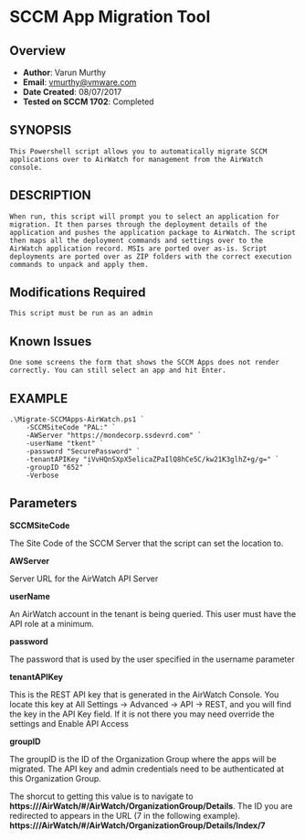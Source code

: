 # SCCM App Migration Tool

## Overview
- **Author**: Varun Murthy 
- **Email**: vmurthy@vmware.com
- **Date Created**: 08/07/2017
- **Tested on SCCM 1702**: Completed

## SYNOPSIS
    This Powershell script allows you to automatically migrate SCCM applications over to AirWatch for management from the AirWatch console.
        
## DESCRIPTION
    When run, this script will prompt you to select an application for migration. It then parses through the deployment details of the 
    application and pushes the application package to AirWatch. The script then maps all the deployment commands and settings over to the 
    AirWatch application record. MSIs are ported over as-is. Script deployments are ported over as ZIP folders with the correct execution 
    commands to unpack and apply them.
	
## Modifications Required
	This script must be run as an admin

## Known Issues
	One some screens the form that shows the SCCM Apps does not render correctly. You can still select an app and hit Enter.
	
## EXAMPLE

    .\Migrate-SCCMApps-AirWatch.ps1 `
        -SCCMSiteCode "PAL:" `
        -AWServer "https://mondecorp.ssdevrd.com" `
        -userName "tkent" `
        -password "SecurePassword" `
        -tenantAPIKey "iVvHQnSXpX5elicaZPaIlQ8hCe5C/kw21K3glhZ+g/g=" `
        -groupID "652" `
        -Verbose
        
## Parameters

**SCCMSiteCode**

The Site Code of the SCCM Server that the script can set the location to.

**AWServer**

Server URL for the AirWatch API Server
  
**userName**

An AirWatch account in the tenant is being queried.  This user must have the API role at a minimum.

**password**

The password that is used by the user specified in the username parameter

**tenantAPIKey**

This is the REST API key that is generated in the AirWatch Console.  You locate this key at All Settings -> Advanced -> API -> REST, and you will find the key in the API Key field.  If it is not there you may need override the settings and Enable API Access

**groupID**

The groupID is the ID of the Organization Group where the apps will be migrated. The API key and admin credentials need to be authenticated
    at this Organization Group. 

The shorcut to getting this value is to navigate to **https://<YOUR HOST>/AirWatch/#/AirWatch/OrganizationGroup/Details**.
The ID you are redirected to appears in the URL (7 in the following example). **https://<YOUR HOST>/AirWatch/#/AirWatch/OrganizationGroup/Details/Index/7**
